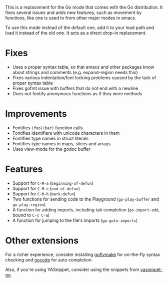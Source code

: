This is a replacement for the Go mode that comes with the Go
distribution. It fixes several issues and adds new features, such as
movement by functions, like one is used to from other major modes in
emacs.

To use this mode instead of the default one, add it to your load path
and load it instead of the old one. It acts as a direct drop-in
replacement.

Fixes
=====
- Uses a proper syntax table, so that emacs and other packages know
  about strings and comments (e.g. expand-region needs this)
- Fixes various indentation/font locking problems caused by the lack
  of proper syntax table
- Fixes gofmt issue with buffers that do not end with a newline
- Does not fontify anonymous functions as if they were methods

Improvements
============
- Fontifies `(foo)(bar)` function calls
- Fontifies identifiers with unicode characters in them
- Fontifies type names in struct literals
- Fontifies type names in maps, slices and arrays
- Uses view-mode for the godoc buffer

Features
========
- Support for `C-M-a` (`beginning-of-defun`)
- Support for `C-M-e` (`end-of-defun`)
- Support for `C-M-h` (`mark-defun`)
- Two functions for sending code to the Playground (`go-play-buffer` and `go-play-region`)
- A function for adding imports, including tab completion (`go-import-add`, bound to `C-c C-a`)
- A function for jumping to the file's imports (`go-goto-imports`)

Other extensions
================
For a richer experience, consider installing
[goflymake](https://github.com/dougm/goflymake) for on-the-fly syntax
checking and [gocode](https://github.com/nsf/gocode) for auto
completion.

Also, if you're using YASnippet, consider using the snippets from
[yasnippet-go](https://github.com/dominikh/yasnippet-go).

